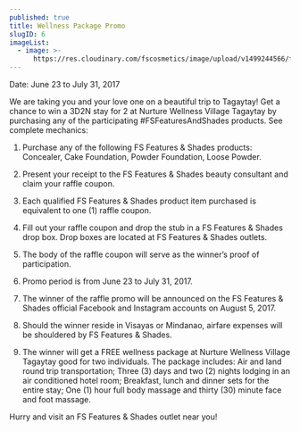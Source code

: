 ```yaml
---
published: true
title: Wellness Package Promo
slugID: 6
imageList:
  - image: >-
      https://res.cloudinary.com/fscosmetics/image/upload/v1499244566/fs-tagaytay1.jpg
---
```

Date: June 23 to July 31, 2017

We are taking you and your love one on a beautiful trip to Tagaytay! Get a chance to win a 3D2N stay for 2 at Nurture Wellness Village Tagaytay by purchasing any of the participating #FSFeaturesAndShades products. See complete mechanics:

1. Purchase any of the following FS Features & Shades products: Concealer, Cake Foundation, Powder Foundation, Loose Powder.

2. Present your receipt to the FS Features & Shades beauty consultant and claim your raffle coupon.

3. Each qualified FS Features & Shades product item purchased is equivalent to one (1) raffle coupon.

4. Fill out your raffle coupon and drop the stub in a FS Features & Shades drop box. Drop boxes are located at FS Features & Shades outlets.

5. The body of the raffle coupon will serve as the winner’s proof of participation.

6. Promo period is from June 23 to July 31, 2017.

7. The winner of the raffle promo will be announced on the FS Features & Shades official Facebook and Instagram accounts on August 5, 2017.

8. Should the winner reside in Visayas or Mindanao, airfare expenses will be shouldered by FS Features & Shades.

9. The winner will get a FREE wellness package at Nurture Wellness Village Tagaytay good for two individuals. The package includes: Air and land round trip transportation; Three (3) days and two (2) nights lodging in an air conditioned hotel room; Breakfast, lunch and dinner sets for the entire stay; One (1) hour full body massage and thirty (30) minute face and foot massage.

Hurry and visit an FS Features & Shades outlet near you!
